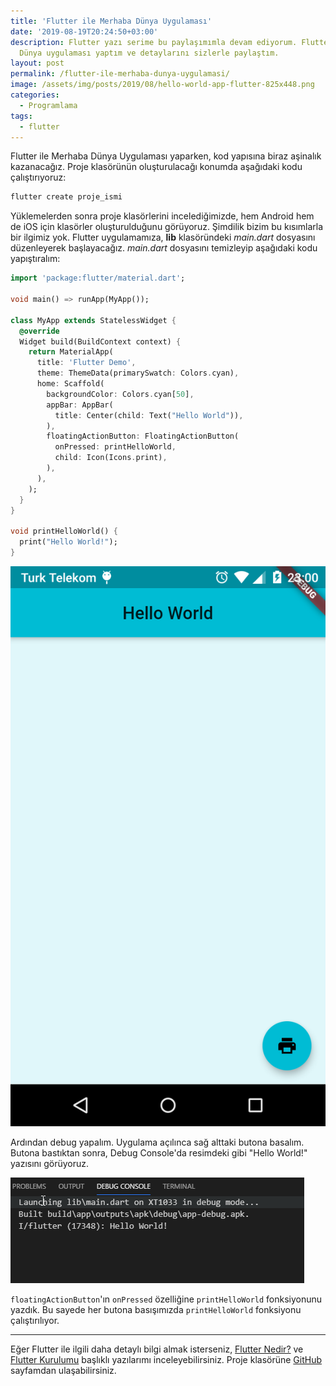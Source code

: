 ```yaml
---
title: 'Flutter ile Merhaba Dünya Uygulaması'
date: '2019-08-19T20:24:50+03:00'
description: Flutter yazı serime bu paylaşımımla devam ediyorum. Flutter ile Merhaba
  Dünya uygulaması yaptım ve detaylarını sizlerle paylaştım.
layout: post
permalink: /flutter-ile-merhaba-dunya-uygulamasi/
image: /assets/img/posts/2019/08/hello-world-app-flutter-825x448.png
categories:
  - Programlama
tags:
  - flutter
---
```


Flutter ile Merhaba Dünya Uygulaması yaparken, kod yapısına biraz aşinalık kazanacağız. Proje klasörünün oluşturulacağı konumda aşağıdaki kodu çalıştırıyoruz:

```sh
flutter create proje_ismi
```

Yüklemelerden sonra proje klasörlerini incelediğimizde, hem Android hem de iOS için klasörler oluşturulduğunu görüyoruz. Şimdilik bizim bu kısımlarla bir ilgimiz yok. Flutter uygulamamıza, **lib** klasöründeki *main.dart* dosyasını düzenleyerek başlayacağız. *main.dart* dosyasını temizleyip aşağıdaki kodu yapıştıralım:

```dart
import 'package:flutter/material.dart';

void main() => runApp(MyApp());

class MyApp extends StatelessWidget {
  @override
  Widget build(BuildContext context) {
    return MaterialApp(
      title: 'Flutter Demo',
      theme: ThemeData(primarySwatch: Colors.cyan),
      home: Scaffold(
        backgroundColor: Colors.cyan[50],
        appBar: AppBar(
          title: Center(child: Text("Hello World")),
        ),
        floatingActionButton: FloatingActionButton(
          onPressed: printHelloWorld,
          child: Icon(Icons.print),
        ),
      ),
    );
  }
}

void printHelloWorld() {
  print("Hello World!");
}
```

![Flutter Merhaba Dünya](/assets/img/posts/2019/08/Screenshot_2019-08-18-23-00-24.png)

Ardından debug yapalım. Uygulama açılınca sağ alttaki butona basalım. Butona bastıktan sonra, Debug Console'da resimdeki gibi "Hello World!" yazısını görüyoruz.

![Print Hello World](/assets/img/posts/2019/08/print-hello-world.png)

`floatingActionButton`'ın `onPressed` özelliğine `printHelloWorld` fonksiyonunu yazdık. Bu sayede her butona basışımızda `printHelloWorld` fonksiyonu çalıştırılıyor.

---

Eğer Flutter ile ilgili daha detaylı bilgi almak isterseniz, [Flutter Nedir?](http://erdiucar.local/flutter-nedir-neden-flutter-kullanmaliyim/) ve [Flutter Kurulumu](http://erdiucar.local/flutter-kurulumu-windows/) başlıklı yazılarımı inceleyebilirsiniz. Proje klasörüne [GitHub](https://github.com/erdiucar/flutter_hello_world) sayfamdan ulaşabilirsiniz.
